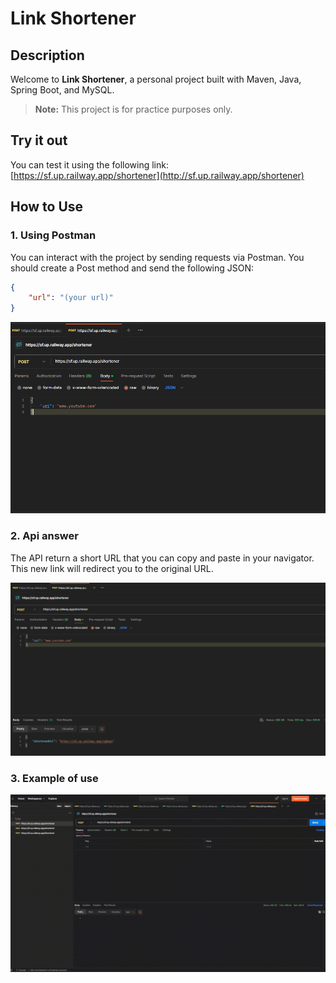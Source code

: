 # Link Shortener

## Description
Welcome to **Link Shortener**, a personal project built with Maven, Java, Spring Boot, and MySQL.

> **Note:** This project is for practice purposes only.

## Try it out
You can test it using the following link:  
[https://sf.up.railway.app/shortener](http://sf.up.railway.app/shortener)

## How to Use
### 1. Using Postman
You can interact with the project by sending requests via Postman.
You should create a Post method and send the following JSON:
```json
{
    "url": "(your url)"
}
```
![Postman 1](Postman1.PNG)


### 2. Api answer
The API return a short URL that you can copy and paste in your navigator.
This new link will redirect you to the original URL.

![Postman 2](Postman2.PNG)

### 3. Example of use

![example](use_example.gif)